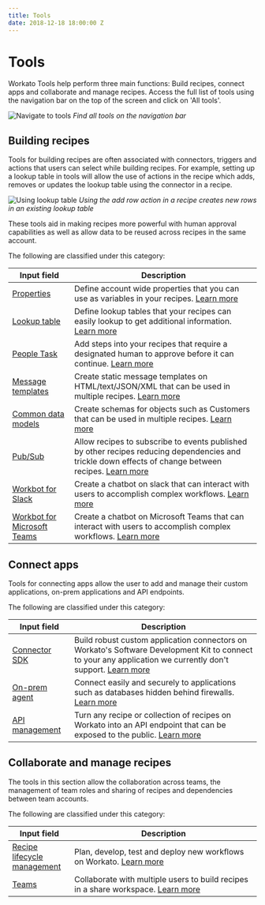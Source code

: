 ```yaml
---
title: Tools
date: 2018-12-18 18:00:00 Z
---
```


# Tools

Workato Tools help perform three main functions: Build recipes, connect apps and collaborate and manage recipes. Access the full list of tools using the navigation bar on the top of the screen and click on 'All tools'.

![Navigate to tools](~@img/features/tools/nav_to_tools.png)
*Find all tools on the navigation bar*

## Building recipes

Tools for building recipes are often associated with connectors, triggers and actions that users can select while building recipes. For example, setting up a lookup table in tools will allow the use of actions in the recipe which adds, removes or updates the lookup table using the connector in a recipe.

![Using lookup table](~@img/features/tools/lookup.png)
*Using the add row action in a recipe creates new rows in an existing lookup table*

These tools aid in making recipes more powerful with human approval capabilities as well as allow data to be reused across recipes in the same account.

The following are classified under this category:
<table class="unchanged rich-diff-level-one">
  <thead>
    <tr>
        <th width='25%'>Input field</th>
        <th>Description</th>
    </tr>
  </thead>
  <tbody>
    <tr>
      <td> <a href = "features/account-properties.md"> Properties </a></td>
      <td>
        Define account wide properties that you can use as variables in your recipes. <a href = "features/account-properties.md">Learn more</a>
      </td>
    </tr>
    <tr>
      <td> <a href = "features/lookup-tables.md"> Lookup table </a></td>
      <td>
        Define lookup tables that your recipes can easily lookup to get additional information. <a href = "features/lookup-tables.md">Learn more</a>
      </td>
    </tr>
    <tr>
      <td> <a href = "workflow.md"> People Task</a></td>
      <td>
        Add steps into your recipes that require a designated human to approve before it can continue. <a href = "workflow.md">Learn more</a>
      </td>
    </tr>
    <tr>
      <td> <a href = "features/message-template.md"> Message templates</a></td>
      <td>
        Create static message templates on HTML/text/JSON/XML that can be used in multiple recipes. <a href = "features/message-template.md">Learn more</a>
      </td>
    </tr>
    <tr>
      <td> <a href = "features/common-data-model.md">  Common data models </a></td>
      <td>
        Create schemas for objects such as Customers that can be used in multiple recipes. <a href = "features/common-data-model.md">Learn more</a>
      </td>
    </tr>
    <tr>
      <td><a href = "connectors/pubsub.md"> Pub/Sub</a></td>
      <td>
        Allow recipes to subscribe to events published by other recipes reducing dependencies and trickle down effects of change between recipes. <a href = "connectors/pubsub.md">Learn more</a>
      </td>
    </tr>
    <tr>
      <td><a href = "workbot/workbot.md"> Workbot for Slack</a></td>
      <td>
        Create a chatbot on slack that can interact with users to accomplish complex workflows. <a href = "workbot/workbot.md">Learn more</a>
      </td>
    </tr>
    <tr>
      <td> <a href = "workbot-for-teams/workbot.md"> Workbot for Microsoft Teams</a></td>
      <td>
        Create a chatbot on Microsoft Teams that can interact with users to accomplish complex workflows.  <a href = "workbot-for-teams/workbot.md">Learn more</a>
      </td>
    </tr>        
  </tbody>
</table>


## Connect apps

Tools for connecting apps allow the user to add and manage their custom applications, on-prem applications and API endpoints.

The following are classified under this category:
<table class="unchanged rich-diff-level-one">
  <thead>
    <tr>
        <th width='25%'>Input field</th>
        <th>Description</th>
    </tr>
  </thead>
  <tbody>
    <tr>
      <td><a href = "developing-connectors/sdk.md"> Connector SDK</a></td>
      <td>
        Build robust custom application connectors on Workato's Software Development Kit to connect to your any application we currently don't support. <a href = "developing-connectors/sdk.md">Learn more</a>
      </td>
    </tr>
    <tr>
      <td><a href = "on-prem.md"> On-prem agent</a></td>
      <td>
        Connect easily and securely to applications such as databases hidden behind firewalls. <a href = "on-prem.md">Learn more</a>
      </td>
    </tr>
    <tr>
      <td><a href = "api-management.md"> API management</a></td>
      <td>
        Turn any recipe or collection of recipes on Workato into an API endpoint that can be exposed to the public. <a href = "api-management.md">Learn more</a>
      </td>
    </tr>
  </tbody>
</table>

## Collaborate and manage recipes

The tools in this section allow the collaboration across teams, the management of team roles and sharing of recipes and dependencies between team accounts.

The following are classified under this category:

<table class="unchanged rich-diff-level-one">
  <thead>
    <tr>
        <th width='25%'>Input field</th>
        <th>Description</th>
    </tr>
  </thead>
  <tbody>
    <tr>
      <td><a href = "recipe-development-lifecycle.md">Recipe lifecycle management</a></td>
      <td>
        Plan, develop, test and deploy new workflows on Workato. <a href = "recipe-development-lifecycle.md">Learn more</a>
      </td>
    </tr>
    <tr>
      <td><a href = "user-accounts-and-teams/team-collaboration.md">Teams</a></td>
      <td>
         Collaborate with multiple users to build recipes in a share workspace. <a href = "user-accounts-and-teams/team-collaboration.md">Learn more</a>
      </td>
    </tr>
  </tbody>
</table>
